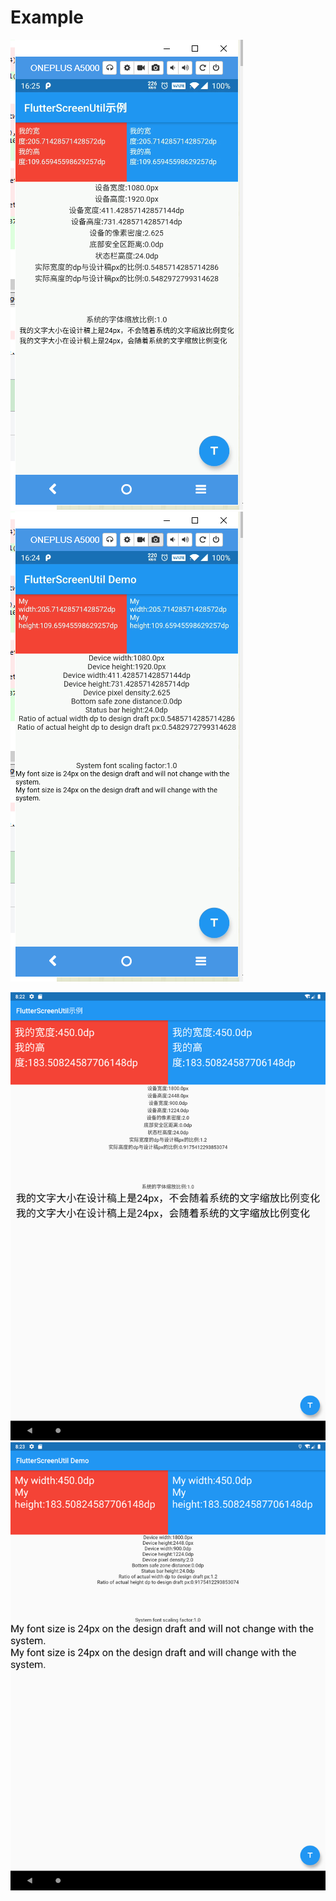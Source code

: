 # Example

![手机效果](../demo_zh.png)
![phone effect](../demo_en.png)

![平板效果](../demo_tablet_zh.png)
![tablet effect](../demo_tablet_en.png)